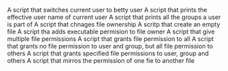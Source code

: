 A script that switches current user to betty user
A script that prints the effective user name of current user
A script that prints all the groups a user is part of
A script that chnages file ownership
A scritp that create an empty file
A script tha adds executable permision to file owner
A script that give multiple file permissions
A script that grants file permission to all
A script that grants no file permission to user and group, but all file permission to others
A script that grants specified file permissions to user, group and others
A script that mirros the permission of one fie to another file
